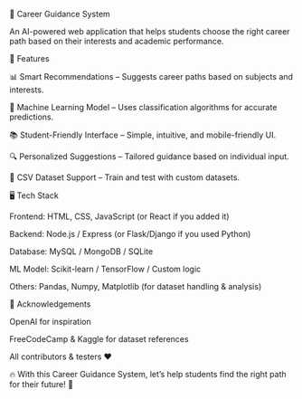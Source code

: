 🎯 Career Guidance System

An AI-powered web application that helps students choose the right career path based on their interests and academic performance.

🚀 Features

📊 Smart Recommendations – Suggests career paths based on subjects and interests.

🧠 Machine Learning Model – Uses classification algorithms for accurate predictions.

📚 Student-Friendly Interface – Simple, intuitive, and mobile-friendly UI.

🔍 Personalized Suggestions – Tailored guidance based on individual input.

💾 CSV Dataset Support – Train and test with custom datasets.

🖥️ Tech Stack

Frontend: HTML, CSS, JavaScript (or React if you added it)

Backend: Node.js / Express (or Flask/Django if you used Python)

Database: MySQL / MongoDB / SQLite

ML Model: Scikit-learn / TensorFlow / Custom logic

Others: Pandas, Numpy, Matplotlib (for dataset handling & analysis)

🙌 Acknowledgements

OpenAI for inspiration

FreeCodeCamp & Kaggle for dataset references

All contributors & testers ❤️

🔥 With this Career Guidance System, let’s help students find the right path for their future! 🚀

